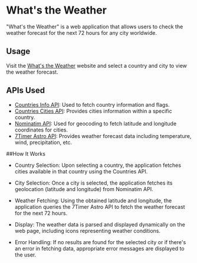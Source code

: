 # What's the Weather

"What's the Weather" is a web application that allows users to check the weather forecast for the next 72 hours for any city worldwide.

## Usage

Visit the [What's the Weather](https://yuv-weather.netlify.app/) website and select a country and city to view the weather forecast.

## APIs Used

- [Countries Info API](https://countriesnow.space/api/v0.1/countries/info?returns=flag): Used to fetch country information and flags.
- [Countries Cities API](https://countriesnow.space/api/v0.1/countries/cities/q?country=israel): Provides cities information within a specific country.
- [Nominatim API](https://nominatim.openstreetmap.org/search.php): Used for geocoding to fetch latitude and longitude coordinates for cities.
- [7Timer Astro API](https://www.7timer.info/bin/astro.php): Provides weather forecast data including temperature, wind, precipitation, etc.

##How It Works

- Country Selection: Upon selecting a country, the application fetches cities available in that country using the Countries API.

- City Selection: Once a city is selected, the application fetches its geolocation (latitude and longitude) from Nominatim API.

- Weather Fetching: Using the obtained latitude and longitude, the application queries the 7Timer Astro API to fetch the weather forecast for the next 72 hours.

- Display: The weather data is parsed and displayed dynamically on the web page, including icons representing weather conditions.

- Error Handling: If no results are found for the selected city or if there's an error in fetching data, appropriate error messages are displayed to the user.
